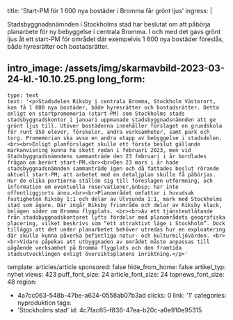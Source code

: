 title: 'Start-PM för 1 600 nya bostäder i Bromma får grönt ljus'
ingress: |
  <p>Stadsbyggnadsnämnden i Stockholms stad har beslutat om att påbörja planarbete för ny bebyggelse i centrala Bromma. I och med det gavs grönt ljus åt ett start-PM för området där exempelvis 1 600 nya bostäder föreslås, både hyresrätter och bostadsrätter.
  </p>
  
intro_image: /assets/img/skarmavbild-2023-03-24-kl.-10.10.25.png
long_form:
  -
    type: text
    text: '<p>Stadsdelen Riksby i centrala Bromma, Stockholm Västerort, kan få 1 600 nya bostäder, både hyresrätter och bostadsrätter. Detta enligt en startpromemoria (start-PM) som Stockholms stads stadsbyggnadskontor i januari uppmanade stadsbyggnadsnämnden att ge grönt ljus till. Utöver bostäderna innehåller förslaget en grundskola för runt 950 elever, förskolor, andra verksamheter, samt park och torg. Promemorian ska avse en andra etapp av bebyggelse i stadsdelen. <br><br>Enligt planförslaget skulle ett första beslut gällande markanvisning kunna ha skett redan i februari 2023, men vid Stadsbyggnadsnämndens sammanträde den 23 februari i år bordlades frågan om berört start-PM.<br><br>Den 23 mars i år hade stadsbyggnadsnämnden sammanträde igen och då fattades beslut rörande aktuell start-PM; att arbetet med en detaljplan skulle få påbörjas. Hur de olika partierna ställde sig till föreslagen utformning, och information om eventuella reservationer,&nbsp; har inte offentliggjorts ännu.<br><br>Planområdet omfattar i huvudsak fastigheten Riksby 1:1 och delar av Ulvsunda 1:1, mark med Stockholms stad som ägare. Där ingår Riksby friområde och delar av Riksby klack, belägen söder om Bromma flygplats. <br><br>Av ett tjänsteutlåtande från stadsbyggnadskontoret lyfts fördelar med planområdets geografiska placering, vilket beskrivs som “ett attraktivt läge i Stockholm”. Dock tilläggs att det under planarbetet behöver utredas hur en exploatering där skulle kunna påverka befintliga natur- och kulturmiljövärden. <br><br>Vidare påpekas att utbyggnaden av området måste anpassas till pågående verksamhet på Bromma flygplats och den framtida stadsutvecklingen enligt översiktsplanens inriktning.</p>'
template: articles/article
sponsored: false
hide_from_home: false
artikel_typ: nyhet
views: 423
puff_font_size: 24
article_font_size: 24
topnews_font_size: 48
region:
  - 4a7cc063-548b-47be-a624-0558ab07b3ad
clicks: 0
link: '1'
categories: nyproduktion
tags:
  - 'Stockholms stad'
id: 4c7fac65-f836-47ea-b20c-a0e910e95315
